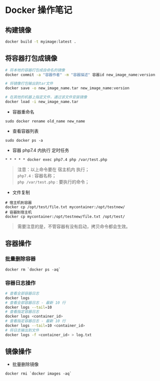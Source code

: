 # Docker 操作笔记

## 构建镜像

```sh
docker build -t myimage:latest .
```

## 将容器打包成镜像

```sh
# 将本地的容器打包成自命名的镜像
docker commit -a "容器作者" -m "容器描述" 容器id new_image_name:version

# 将镜像打包输出到tar文件
docker save -o new_image_name.tar new_image_name:version

# 在其他的机器上指定文件，通过该文件安装镜像
docker load -i new_image_name.tar
```

- 容器重命名
```
sudo docker rename old_name new_name
```
- 查看容器列表
```
sudo docker ps -a
```
- 容器 php7.4 内执行 定时任务
```
* * * * * docker exec php7.4 php /var/test.php
```
> 注意：以上命令要在 宿主机内 执行；  
> `php7.4` : 容器名称；  
> `php /var/test.php` : 要执行的命令；
> 

- 文件复制
```
# 宿主机到容器
docker cp /opt/test/file.txt mycontainer:/opt/testnew/
# 容器到宿主机
docker cp mycontainer:/opt/testnew/file.txt /opt/test/
```
> 需要注意的是，不管容器有没有启动，拷贝命令都会生效。


## 容器操作

### 批量删除容器

```
docker rm `docker ps -aq`
```

### 容器日志操作

```sh
# 查看全部容器日志
docker logs
# 查看全部容器日志 - 最新 10 行
docker logs --tail=10
# 查看指定容器日志
docker logs <container_id>
# 查看指定容器日志 - 最新 10 行
docker logs --tail=10 <container_id>
# 将日志输出到文件
docker logs -f <container_id> > log.txt
```

## 镜像操作

- 批量删除镜像

```
docker rmi `docker images -aq`
```

